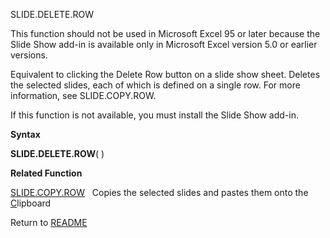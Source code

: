SLIDE.DELETE.ROW

This function should not be used in Microsoft Excel 95 or later because
the Slide Show add-in is available only in Microsoft Excel version 5.0
or earlier versions.

Equivalent to clicking the Delete Row button on a slide show sheet.
Deletes the selected slides, each of which is defined on a single row.
For more information, see SLIDE.COPY.ROW.

If this function is not available, you must install the Slide Show
add-in.

**Syntax**

**SLIDE.DELETE.ROW**( )

**Related Function**

[SLIDE.COPY.ROW](SLIDE.COPY.ROW.md)   Copies the selected slides and pastes them onto the
[C](C.md)lipboard



Return to [README](README.md)

